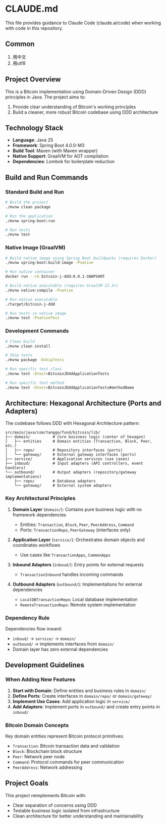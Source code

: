# CLAUDE.md

This file provides guidance to Claude Code (claude.ai/code) when working with code in this repository.

## Common

1. 用中文
2. 用utf8

## Project Overview

This is a Bitcoin implementation using Domain-Driven Design (DDD) principles in Java. The project aims to:

1. Provide clear understanding of Bitcoin's working principles
2. Build a cleaner, more robust Bitcoin codebase using DDD architecture

## Technology Stack

- **Language**: Java 25
- **Framework**: Spring Boot 4.0.0-M3
- **Build Tool**: Maven (with Maven wrapper)
- **Native Support**: GraalVM for AOT compilation
- **Dependencies**: Lombok for boilerplate reduction

## Build and Run Commands

### Standard Build and Run

```bash
# Build the project
./mvnw clean package

# Run the application
./mvnw spring-boot:run

# Run tests
./mvnw test
```

### Native Image (GraalVM)

```bash
# Build native image using Spring Boot buildpacks (requires Docker)
./mvnw spring-boot:build-image -Pnative

# Run native container
docker run --rm bitcoin-j-ddd:0.0.1-SNAPSHOT

# Build native executable (requires GraalVM 22.3+)
./mvnw native:compile -Pnative

# Run native executable
./target/bitcoin-j-ddd

# Run tests in native image
./mvnw test -PnativeTest
```

### Development Commands

```bash
# Clean build
./mvnw clean install

# Skip tests
./mvnw package -DskipTests

# Run specific test class
./mvnw test -Dtest=BitcoinJDddApplicationTests

# Run specific test method
./mvnw test -Dtest=BitcoinJDddApplicationTests#methodName
```

## Architecture: Hexagonal Architecture (Ports and Adapters)

The codebase follows DDD with Hexagonal Architecture pattern:

```
src/main/java/com/tanggo/fund/bitcoin/lib/
├── domain/          # Core business logic (center of hexagon)
│   ├── entities     # Domain entities (Transaction, Block, Peer, etc.)
│   ├── repo/        # Repository interfaces (ports)
│   └── gateway/     # External gateway interfaces (ports)
├── service/         # Application services (use cases)
├── inboud/          # Input adapters (API controllers, event handlers)
└── outbound/        # Output adapters (repository/gateway implementations)
    ├── repo/        # Database adapters
    └── gateway/     # External system adapters
```

### Key Architectural Principles

1. **Domain Layer** (`domain/`): Contains pure business logic with no framework dependencies
    - Entities: `Transaction`, `Block`, `Peer`, `PeerAddress`, `Command`
    - Ports: `TransactionRepo`, `PeerGateway` (interfaces only)

2. **Application Layer** (`service/`): Orchestrates domain objects and coordinates workflows
    - Use cases like `TransactionApps`, `CommonApps`

3. **Inbound Adapters** (`inboud/`): Entry points for external requests
    - `TransactionInbound` handles incoming commands

4. **Outbound Adapters** (`outbound/`): Implementations for external dependencies
    - `LocalDBTransactionRepo`: Local database implementation
    - `RemoteTransactionRepo`: Remote system implementation

### Dependency Rule

Dependencies flow inward:

- `inboud/` → `service/` → `domain/`
- `outbound/` → implements interfaces from `domain/`
- Domain layer has zero external dependencies

## Development Guidelines

### When Adding New Features

1. **Start with Domain**: Define entities and business rules in `domain/`
2. **Define Ports**: Create interfaces in `domain/repo/` or `domain/gateway/`
3. **Implement Use Cases**: Add application logic in `service/`
4. **Add Adapters**: Implement ports in `outbound/` and create entry points in `inboud/`

### Bitcoin Domain Concepts

Key domain entities represent Bitcoin protocol primitives:

- `Transaction`: Bitcoin transaction data and validation
- `Block`: Blockchain block structure
- `Peer`: Network peer node
- `Command`: Protocol commands for peer communication
- `PeerAddress`: Network addressing

## Project Goals

This project reimplements Bitcoin with:

- Clear separation of concerns using DDD
- Testable business logic isolated from infrastructure
- Clean architecture for better understanding and maintainability

